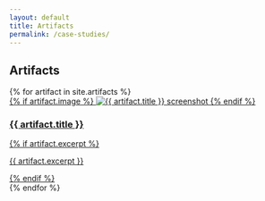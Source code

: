 ```yaml
---
layout: default
title: Artifacts
permalink: /case-studies/
---
```


<h2>Artifacts</h2>
<div class="cards">
{% for artifact in site.artifacts %}
  <div class="card">
    <a href="{{ artifact.url }}">
      {% if artifact.image %}
      <img src="{{ artifact.image }}" alt="{{ artifact.title }} screenshot">
      {% endif %}
      <h3>{{ artifact.title }}</h3>
      {% if artifact.excerpt %}
      <p>{{ artifact.excerpt }}</p>
      {% endif %}
    </a>
  </div>
{% endfor %}
</div>
